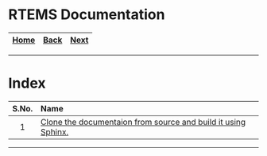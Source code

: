# RTEMS Documentation

| [Home](/README.md) | [Back](../Build_BSPs_on_Host/3_build_riscv_bsp_in_test_mode.md) | [Next](./1_clone_and_build_docs_using_sphinx.md) |
| :---: | :---: | :---: |

---

# Index

| S.No. | Name |
| :---: | :--- |
| 1 | [Clone the documentaion from source and build it using Sphinx.](./1_clone_and_build_docs_using_sphinx.md) |

---